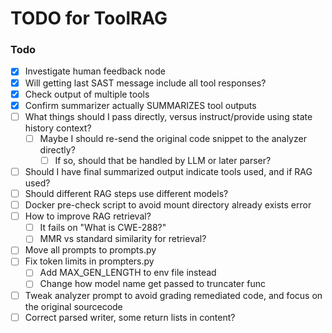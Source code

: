# TODO for ToolRAG

### Todo

- [X] Investigate human feedback node
- [X] Will getting last SAST message include all tool responses?
- [X] Check output of multiple tools
- [X] Confirm summarizer actually SUMMARIZES tool outputs
- [ ] What things should I pass directly, versus instruct/provide using state history context?
    - [ ] Maybe I should re-send the original code snippet to the analyzer directly?
        - [ ] If so, should that be handled by LLM or later parser?
- [ ] Should I have final summarized output indicate tools used, and if RAG used?
- [ ] Should different RAG steps use different models?
- [ ] Docker pre-check script to avoid mount directory already exists error
- [ ] How to improve RAG retrieval?
    - [ ] It fails on "What is CWE-288?"
    - [ ] MMR vs standard similarity for retrieval?
- [ ] Move all prompts to prompts.py
- [ ] Fix token limits in prompters.py
    - [ ] Add MAX_GEN_LENGTH to env file instead
    - [ ] Change how model name get passed to truncater func
- [ ] Tweak analyzer prompt to avoid grading remediated code, and focus on the original sourcecode
- [ ] Correct parsed writer, some return lists in content?
